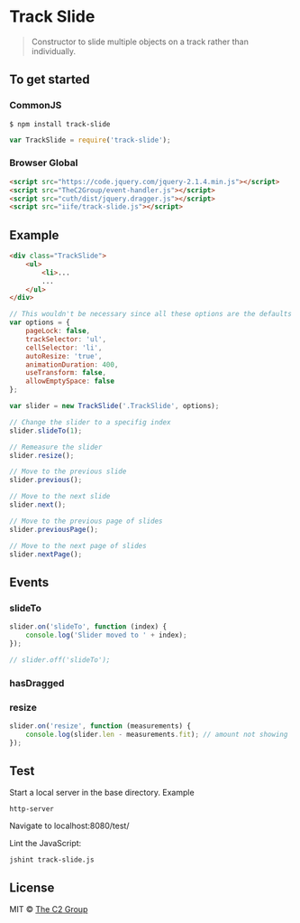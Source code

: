 Track Slide
===========

> Constructor to slide multiple objects on a track rather than individually.


To get started
--------------

### CommonJS

```
$ npm install track-slide
```

```js
var TrackSlide = require('track-slide');
```

### Browser Global

```html
<script src="https://code.jquery.com/jquery-2.1.4.min.js"></script>
<script src="TheC2Group/event-handler.js"></script>
<script src="cuth/dist/jquery.dragger.js"></script>
<script src="iife/track-slide.js"></script>
```


Example
-------

```html
<div class="TrackSlide">
    <ul>
        <li>...
        ...
    </ul>
</div>
```

```js
// This wouldn't be necessary since all these options are the defaults
var options = {
    pageLock: false,
    trackSelector: 'ul',
    cellSelector: 'li',
    autoResize: 'true',
    animationDuration: 400,
    useTransform: false,
    allowEmptySpace: false
};

var slider = new TrackSlide('.TrackSlide', options);

// Change the slider to a specifig index
slider.slideTo(1);

// Remeasure the slider
slider.resize();

// Move to the previous slide
slider.previous();

// Move to the next slide
slider.next();

// Move to the previous page of slides
slider.previousPage();

// Move to the next page of slides
slider.nextPage();
```

Events
------

### slideTo

```js
slider.on('slideTo', function (index) {
    console.log('Slider moved to ' + index);
});

// slider.off('slideTo');
```

### hasDragged

### resize

```js
slider.on('resize', function (measurements) {
    console.log(slider.len - measurements.fit); // amount not showing
});
```


Test
----
Start a local server in the base directory.
Example
```
http-server
```
Navigate to localhost:8080/test/

Lint the JavaScript:
```
jshint track-slide.js
```


License
-------

MIT © [The C2 Group](https://c2experience.com)
